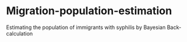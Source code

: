 # Migration-population-estimation

Estimating the population of immigrants with syphilis by Bayesian Back-calculation
